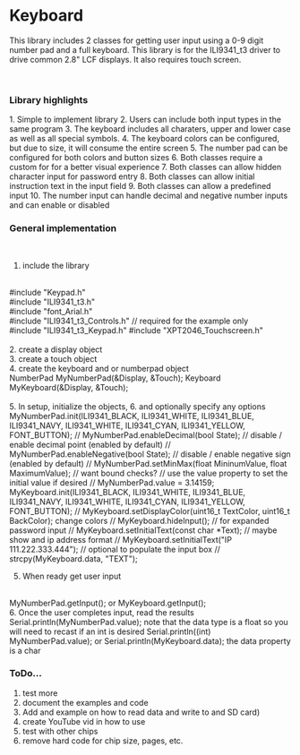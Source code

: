 # Keyboard

This library includes 2 classes for getting user input using a 0-9 digit number pad and a full keyboard. This library is for the ILI9341_t3 driver to drive common 2.8" LCF displays. 
It also requires touch screen. 

<br>
<b><h3>Library highlights</b></h3>
1. Simple to implement library
2. Users can include both input types in the same program
3. The keyboard includes all charaters, upper and lower case as well as all special symbols.
4. The keyboard colors can be configured, but due to size, it will consume the entire screen
5. The number pad can be configured for both colors and button sizes
6. Both classes require a custom for for a better visual experience
7. Both classes can allow hidden character input for password entry
8. Both classes can allow initial instruction text in the input field
9. Both classes can allow a predefined input 
10. The number input can handle decimal and negative number inputs and can enable or disabled

<b><h3>General implementation</b></h3>
<br>
1. include the library
<br>
#include "Keypad.h"
<br>
#include "ILI9341_t3.h"  
<br>
#include "font_Arial.h" 
<br>
#include "ILI9341_t3_Controls.h" // required for the example only
<br>
#include "ILI9341_t3_Keypad.h"
#include "XPT2046_Touchscreen.h"
<br>
<br>
2. create a display object
<br>
3. create a touch object
<br>
4. create the keyboard and or numberpad object
<br>
NumberPad MyNumberPad(&Display, &Touch);
Keyboard MyKeyboard(&Display, &Touch);
<br>
<br>
5. In setup, initialize the objects, 6. and optionally specify any options
<br>
MyNumberPad.init(ILI9341_BLACK, ILI9341_WHITE, ILI9341_BLUE, ILI9341_NAVY, ILI9341_WHITE, ILI9341_CYAN, ILI9341_YELLOW, FONT_BUTTON);
  // MyNumberPad.enableDecimal(bool State); // disable / enable decimal point (enabled by default)
  // MyNumberPad.enableNegative(bool State); // disable / enable negative sign (enabled by default)
  // MyNumberPad.setMinMax(float MininumValue, float MaximumValue); // want bound checks?
  // use the value property to set the initial value if desired
  // MyNumberPad.value = 3.14159;
MyKeyboard.init(ILI9341_BLACK, ILI9341_WHITE, ILI9341_BLUE, ILI9341_NAVY, ILI9341_WHITE, ILI9341_CYAN, ILI9341_YELLOW, FONT_BUTTON);
  // MyKeyboard.setDisplayColor(uint16_t TextColor, uint16_t BackColor); change colors
  // MyKeyboard.hideInput(); // for expanded password input
  // MyKeyboard.setInitialText(const char *Text); // maybe show and ip address format
  // MyKeyboard.setInitialText("IP 111.222.333.444");
  // optional to populate the input box
  // strcpy(MyKeyboard.data, "TEXT");
<br>

5. When ready get user input
<br>
MyNumberPad.getInput();
or
MyKeyboard.getInput();
<br>
6. Once the user completes input, read the results
<br>
Serial.println(MyNumberPad.value);
note that the data type is a float so you will need to recast if an int is desired
Serial.println((int) MyNumberPad.value);
or
Serial.println(MyKeyboard.data);
the data property is a char


<b><h3>ToDo...</b></h3>
1. test more
2. document the examples and code
3. Add and example on how to read data and write to and SD card)
5. create YouTube vid in how to use
6. test with other chips
7. remove hard code for chip size, pages, etc.


